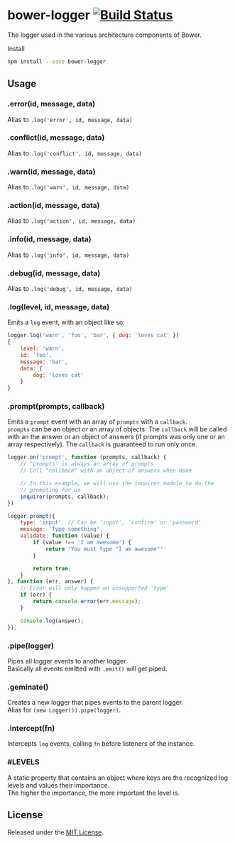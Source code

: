 # bower-logger [![Build Status](https://secure.travis-ci.org/bower/logger.png?branch=master)](http://travis-ci.org/bower/logger)

The logger used in the various architecture components of Bower.

Install

```sh
npm install --save bower-logger
```


## Usage

### .error(id, message, data)

Alias to `.log('error', id, message, data)`


### .conflict(id, message, data)

Alias to `.log('conflict', id, message, data)`


### .warn(id, message, data)

Alias to `.log('warn', id, message, data)`


### .action(id, message, data)

Alias to `.log('action', id, message, data)`


### .info(id, message, data)

Alias to `.log('info', id, message, data)`


### .debug(id, message, data)

Alias to `.log('debug', id, message, data)`


### .log(level, id, message, data)

Emits a `log` event, with an object like so:

```js
logger.log('warn', 'foo', 'bar', { dog: 'loves cat' })
{
    level: 'warn',
    id: 'foo',
    message: 'bar',
    data: {
        dog: 'loves cat'
    }
}
```


### .prompt(prompts, callback)

Emits a `prompt` event with an array of `prompts` with a `callback`.   
`prompts` can be an object or an array of objects. The `callback` will be called with an
the answer or an object of answers (if prompts was only one or an array respectively).
The `callback` is guaranteed to run only once.

```js
logger.on('prompt', function (prompts, callback) {
    // "prompts" is always an array of prompts
    // Call "callback" with an object of answers when done

    // In this example, we will use the inquirer module to do the
    // prompting for us
    inquirer(prompts, callback);
})

logger.prompt({
    type: 'input'  // Can be 'input', 'confirm' or 'password'
    message: 'Type something',
    validate: function (value) {
        if (value !== 'I am awesome') {
            return 'You must type "I am awesome"'
        }

        return true;
    }
}, function (err, answer) {
    // Error will only happen on unsupported 'type'
    if (err) {
        return console.error(err.message);
    }

    console.log(answer);
});


```


### .pipe(logger)

Pipes all logger events to another logger.   
Basically all events emitted with `.emit()` will get piped.


### .geminate()

Creates a new logger that pipes events to the parent logger.   
Alias for `(new Logger()).pipe(logger)`.


### .intercept(fn)

Intercepts `log` events, calling `fn` before listeners of the instance.


### #LEVELS

A static property that contains an object where keys are the recognized log levels and values their importance.   
The higher the importance, the more important the level is.


## License

Released under the [MIT License](http://www.opensource.org/licenses/mit-license.php).
